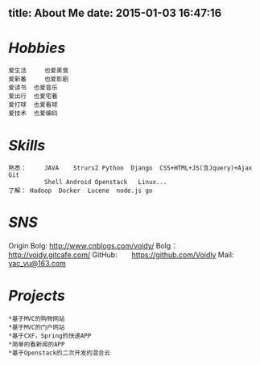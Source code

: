 title: About Me
date: 2015-01-03 16:47:16
---

	

# *Hobbies*
	爱生活 	也爱美食
	爱新番 	也爱影剧
	爱读书	 也爱音乐
	爱出行	 也爱宅着
	爱打球	 也爱看球
	爱技术	 也爱编码

# *Skills*
	熟悉： 	JAVA	Strurs2	Python	Django	CSS+HTML+JS(含Jquery)+Ajax	Git	
			  Shell	Android	Openstack	Linux...
	了解：	Hadoop	Docker	Lucene	node.js go				

# *SNS*
Origin Bolg: <http://www.cnblogs.com/voidy/>
Bolg：&emsp;&emsp;&ensp;<http://voidy.gitcafe.com/>
GitHub: &emsp;&ensp; <https://github.com/Voidly>
Mail: 	&emsp;&emsp;&ensp; <yac_yu@163.com>

# *Projects*
	*基于MVC的购物网站
	*基于MVC的门户网站
	*基于CXF，Spring的快递APP	
	*简单的看新闻的APP
	*基于Openstack的二次开发的混合云